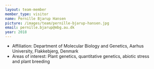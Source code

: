 ```yaml
---
layout: team-member
member_type: visitor
name: Pernille Bjarup Hansen
picture: /images/team/pernille-bjarup-hansen.jpg
email: pernille.bjarup@mbg.au.dk
year: 2018
---
```


- Affiliation: Department of Molecular Biology and Genetics, Aarhus University, Flakkebjerg, Denmark
- Areas of interest: Plant genetics, quantitative genetics, abiotic stress and plant breeding
